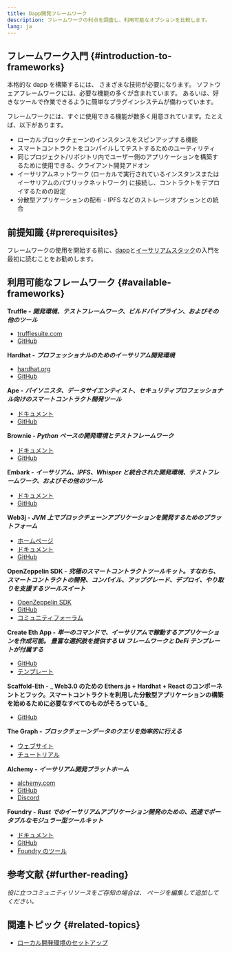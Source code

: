 ```yaml
---
title: Dapp開発フレームワーク
description: フレームワークの利点を調査し、利用可能なオプションを比較します。
lang: ja
---
```


## フレームワーク入門 {#introduction-to-frameworks}

本格的な dapp を構築するには、 さまざまな技術が必要になります。 ソフトウェアフレームワークには、必要な機能の多くが含まれています。 あるいは、好きなツールで作業できるように簡単なプラグインシステムが備わっています。

フレームワークには、すぐに使用できる機能が数多く用意されています。たとえば、以下があります。

- ローカルブロックチェーンのインスタンスをスピンアップする機能
- スマートコントラクトをコンパイルしてテストするためのユーティリティ
- 同じプロジェクト/リポジトリ内でユーザー側のアプリケーションを構築するために使用できる、クライアント開発アドオン
- イーサリアムネットワーク (ローカルで実行されているインスタンスまたはイーサリアムのパブリックネットワーク) に接続し、コントラクトをデプロイするための設定
- 分散型アプリケーションの配布 - IPFS などのストレージオプションとの統合

## 前提知識 {#prerequisites}

フレームワークの使用を開始する前に、[dapp](/developers/docs/dapps/)と[イーサリアムスタック](/developers/docs/nexus-stack/)の入門を最初に読むことをお勧めします。

## 利用可能なフレームワーク {#available-frameworks}

**Truffle -** **_開発環境、テストフレームワーク、ビルドパイプライン、およびその他のツール_**

- [trufflesuite.com](https://www.trufflesuite.com/)
- [GitHub](https://github.com/trufflesuite/truffle)

**Hardhat -** **_プロフェッショナルのためのイーサリアム開発環境_**

- [hardhat.org](https://hardhat.org)
- [GitHub](https://github.com/nomiclabs/hardhat)

**Ape -** **_パイソニスタ、データサイエンティスト、セキュリティプロフェッショナル向けのスマートコントラクト開発ツール_**

- [ドキュメント](https://docs.apeworx.io/ape/stable/)
- [GitHub](https://github.com/ApeWorX/ape)

**Brownie -** **_Python ベースの開発環境とテストフレームワーク_**

- [ドキュメント](https://eth-brownie.readthedocs.io/en/latest/)
- [GitHub](https://github.com/eth-brownie/brownie)

**Embark -** **_イーサリアム、IPFS、Whisper と統合された開発環境、テストフレームワーク、およびその他のツール_**

- [ドキュメント](https://embark.status.im/docs/)
- [GitHub](https://github.com/embark-framework/embark)

**Web3j -** **_JVM 上でブロックチェーンアプリケーションを開発するためのプラットフォーム_**

- [ホームページ](https://www.web3labs.com/web3j-sdk)
- [ドキュメント](https://docs.web3j.io)
- [GitHub](https://github.com/web3j/web3j)

**OpenZeppelin SDK -** **_究極のスマートコントラクトツールキット。すなわち、スマートコントラクトの開発、コンパイル、アップグレード、デプロイ、やり取りを支援するツールスイート_**

- [OpenZeppelin SDK](https://openzeppelin.com/sdk/)
- [GitHub](https://github.com/OpenZeppelin/openzeppelin-sdk)
- [コミュニティフォーラム](https://forum.openzeppelin.com/c/support/17)

**Create Eth App -** **_単一のコマンドで、イーサリアムで稼動するアプリケーションを作成可能。 豊富な選択肢を提供する UI フレームワークと DeFi テンプレートが付属する_**

- [GitHub](https://github.com/paulrberg/create-eth-app)
- [テンプレート](https://github.com/PaulRBerg/create-eth-app/tree/develop/templates)

**Scaffold-Eth -** **_ Web3.0 のための Ethers.js + Hardhat + React のコンポーネントとフック。スマートコントラクトを利用した分散型アプリケーションの構築を始めるために必要なすべてのものがそろっている_**

- [GitHub](https://github.com/austintgriffith/scaffold-eth)

**The Graph -** **_ブロックチェーンデータのクエリを効率的に行える_**

- [ウェブサイト](https://thegraph.com/)
- [チュートリアル](/developers/tutorials/the-graph-fixing-web3-data-querying/)

**Alchemy -** **_イーサリアム開発プラットホーム_**

- [alchemy.com](https://www.alchemy.com/)
- [GitHub](https://github.com/alchemyplatform)
- [Discord](https://discord.com/invite/A39JVCM)

**Foundry -** **_Rust でのイーサリアムアプリケーション開発のための、迅速でポータブルなモジュラー型ツールキット_**

- [ドキュメント](https://book.getfoundry.sh/)
- [GitHub](https://github.com/gakonst/foundry/)
- [Foundry のツール](https://github.com/crisgarner/awesome-foundry)

## 参考文献 {#further-reading}

_役に立つコミュニティリソースをご存知の場合は、 ページを編集して追加してください。_

## 関連トピック {#related-topics}

- [ローカル開発環境のセットアップ](/developers/local-environment/)
